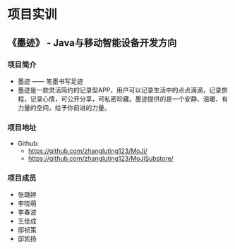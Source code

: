 # 项目实训
## 《墨迹》 - Java与移动智能设备开发方向
### 项目简介
* 墨迹 —— 笔墨书写足迹 
* 墨迹是一款灵活简约的记录型APP，用户可以记录生活中的点点滴滴，记录旅程，记录心情，可公开分享，可私密珍藏。墨迹提供的是一个安静、温暖、有力量的空间，给予你前进的力量。
### 项目地址
* Github: 
  + https://github.com/zhangluting123/MoJi/   
  + https://github.com/zhangluting123/MoJiSubstore/
### 项目成员
* 张璐婷
* 李晓萌
* 李春波
* 王佳成
* 邸祯策
* 邸凯扬
